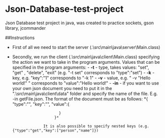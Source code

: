 # Json-Database-test-project
Json Database test project in java, was created to practice sockets, gson library, jcommander

##Instructions

- First of all we need to start the server (.\src\main\java\server\Main.class)

- Secondly, we run the client (.\src\main\java\client\Main.class) specifying the action we want to take in the program arguments.
      Values that can be specified in the program arguments: 
        - **-t** - type, takes values: "set", "get" , "delete", "exit" (e.g. "-t set" corresponds to "type":"set")
        - **-k** - key, e.g. "key":"1" corresponds to "-k 1"
        - **-v** - value, e.g. " -v "Hello world!" " corresponds to "value":"Hello world!"
        - **-in** - if you want to use your own json document you need to put it in the ".\src\main\java\client\data\" folder and specify the name of the file.
                    E.g. -in getFile.json. The format of the document must be as follows: 
                        *{
                          "type":"",
                          "key":"",
                          "value":{

                           }
                         }*
                    
                    It is also possible to specify nested keys (e.g. {"type":"get","key":["person","name"]})
